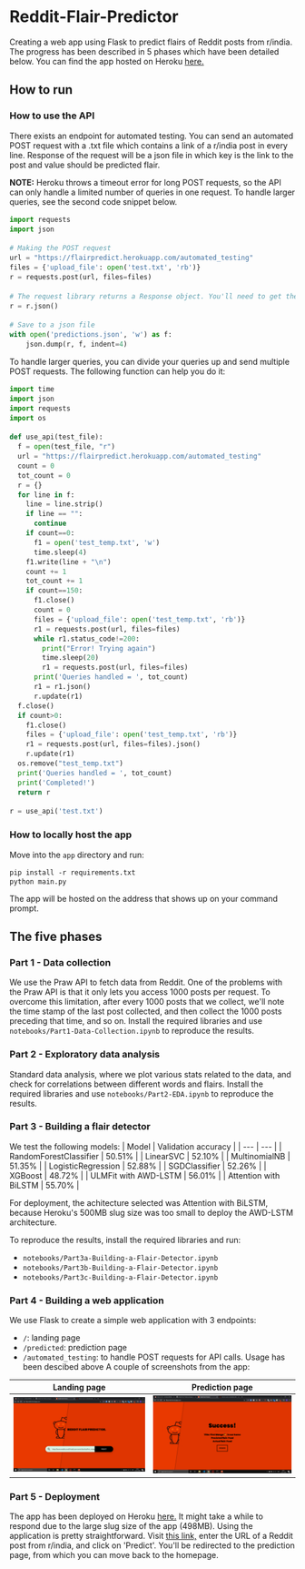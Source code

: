# Reddit-Flair-Predictor

Creating a web app using Flask to predict flairs of Reddit posts from r/india. The progress has been described in 5 phases which have been detailed below. You can find the app hosted on Heroku [here.](https://flairpredict.herokuapp.com/)

## How to run

### How to use the API
There exists an endpoint for automated testing. You can send an automated POST request with a .txt file which contains a link of a r/india post in every line. Response of the request will be a json file in which key is the link to the post and value should be predicted flair.

**NOTE:** Heroku throws a timeout error for long POST requests, so the API can only handle a limited number of queries in one request. To handle larger queries, see the second code snippet below.

```python
import requests 
import json

# Making the POST request
url = "https://flairpredict.herokuapp.com/automated_testing"
files = {'upload_file': open('test.txt', 'rb')}
r = requests.post(url, files=files)

# The request library returns a Response object. You'll need to get the json file with this command
r = r.json()

# Save to a json file
with open('predictions.json', 'w') as f:
    json.dump(r, f, indent=4)
```

To handle larger queries, you can divide your queries up and send multiple POST requests. The following function can help you do it:

```python
import time
import json
import requests
import os

def use_api(test_file):
  f = open(test_file, "r")
  url = "https://flairpredict.herokuapp.com/automated_testing"
  count = 0
  tot_count = 0
  r = {}
  for line in f:
    line = line.strip()
    if line == "":
      continue
    if count==0:
      f1 = open('test_temp.txt', 'w')
      time.sleep(4)
    f1.write(line + "\n")
    count += 1
    tot_count += 1
    if count==150:
      f1.close()
      count = 0
      files = {'upload_file': open('test_temp.txt', 'rb')}
      r1 = requests.post(url, files=files)
      while r1.status_code!=200:
        print("Error! Trying again")
        time.sleep(20)
        r1 = requests.post(url, files=files)
      print('Queries handled = ', tot_count)
      r1 = r1.json()
      r.update(r1)
  f.close()
  if count>0:
    f1.close()
    files = {'upload_file': open('test_temp.txt', 'rb')}
    r1 = requests.post(url, files=files).json()
    r.update(r1)
  os.remove("test_temp.txt")
  print('Queries handled = ', tot_count)
  print('Completed!')
  return r
  
r = use_api('test.txt')
```

### How to locally host the app
Move into the `app` directory and run:
```
pip install -r requirements.txt
python main.py
```
The app will be hosted on the address that shows up on your command prompt.

## The five phases

### Part 1 - Data collection
We use the Praw API to fetch data from Reddit. One of the problems with the Praw API is that it only lets you access 1000 posts per request. To overcome this limitation, after every 1000 posts that we collect, we'll note the time stamp of the last post collected, and then collect the 1000 posts preceding that time, and so on. Install the required libraries and use `notebooks/Part1-Data-Collection.ipynb` to reproduce the results.

### Part 2 - Exploratory data analysis
Standard data analysis, where we plot various stats related to the data, and check for correlations between different words and flairs. Install the required libraries and use `notebooks/Part2-EDA.ipynb` to reproduce the results.

### Part 3 - Building a flair detector
We test the following models:
| Model       | Validation accuracy            |
| ---                | ---             |
| RandomForestClassifier             | 50.51%             |
| LinearSVC           | 52.10%            |
| MultinomialNB        | 51.35%             |
| LogisticRegression    | 52.88%             |
| SGDClassifier       | 52.26%             |
| XGBoost       | 48.72%             |
| ULMFit with AWD-LSTM       | 56.01%             |
| Attention with BiLSTM       | 55.70%             |

For deployment, the achitecture selected was Attention with BiLSTM, because Heroku's 500MB slug size was too small to deploy the AWD-LSTM architecture.

To reproduce the results, install the required libraries and run:
- `notebooks/Part3a-Building-a-Flair-Detector.ipynb`
- `notebooks/Part3b-Building-a-Flair-Detector.ipynb`
- `notebooks/Part3c-Building-a-Flair-Detector.ipynb`

### Part 4 - Building a web application
We use Flask to create a simple web application with 3 endpoints:
- `/`: landing page
- `/predicted`: prediction page
- `/automated_testing`: to handle POST requests for API calls. Usage has been descibed above
A couple of screenshots from the app:

 Landing page                         |                      Prediction page    |
:-------------------------:|:-------------------------:|
![](images/homescreen.png?raw=True) |![](images/predicted.png?raw=true) |

### Part 5 - Deployment
The app has been deployed on Heroku [here.](https://flairpredict.herokuapp.com/) It might take a while to respond due to the large slug size of the app (498MB). Using the application is pretty straightforward. Visit [this link,](https://flairpredict.herokuapp.com/) enter the URL of a Reddit post from r/india, and click on 'Predict'. You'll be redirected to the prediction page, from which you can move back to the homepage.
